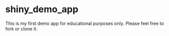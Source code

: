 # shiny_demo_app
This is my first demo app for educational purposes only. Please feel free to fork or clone it.
